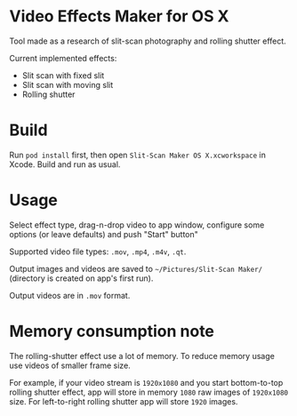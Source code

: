 # Video Effects Maker for OS X 

Tool made as a research of slit-scan photography and rolling shutter effect.

Current implemented effects:

* Slit scan with fixed slit
* Slit scan with moving slit
* Rolling shutter

# Build

Run `pod install` first, then open `Slit-Scan Maker OS X.xcworkspace` in Xcode. Build and run as usual.

# Usage

Select effect type, drag-n-drop video to app window, configure some options (or leave defaults) and push "Start" button"

Supported video file types: `.mov`, `.mp4`, `.m4v`, `.qt`.

Output images and videos are saved to `~/Pictures/Slit-Scan Maker/` (directory is created on app's first run).

Output videos are in `.mov` format.

# Memory consumption note

The rolling-shutter effect use a lot of memory. To reduce memory usage use videos of smaller frame size.

For example, if your video stream is `1920x1080` and you start bottom-to-top rolling shutter effect, app will store in memory `1080` raw images of `1920x1080` size. For left-to-right rolling shutter app will store `1920` images.
